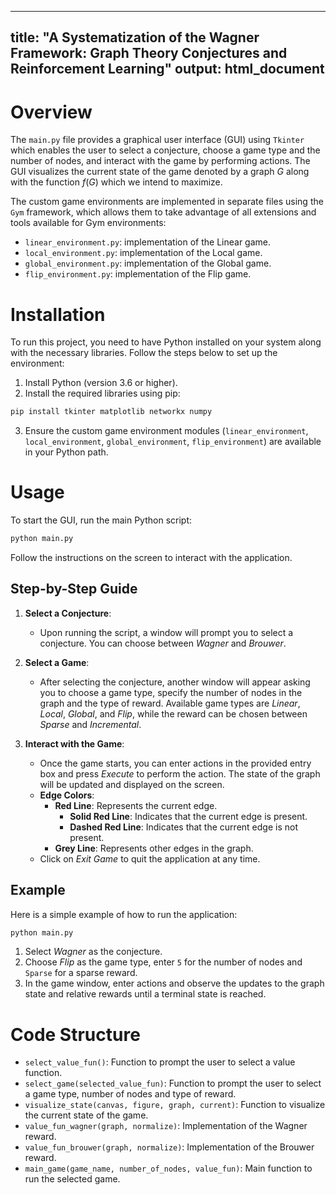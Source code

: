 
---
title: "A Systematization of the Wagner Framework: Graph Theory Conjectures and Reinforcement Learning"
output: html_document
---

# Overview

The `main.py` file provides a graphical user interface (GUI) using `Tkinter` which enables the user to select a conjecture, choose a game type and the number of nodes, and interact with the game by performing actions. The GUI visualizes the current state of the game denoted by a graph $G$ along with the function $f(G)$ which we intend to maximize.

The custom game environments are implemented in separate files using the `Gym` framework, which allows them to take advantage of all extensions and tools available for Gym environments:

-   `linear_environment.py`: implementation of the Linear game.
-   `local_environment.py`: implementation of the Local game.
-   `global_environment.py`: implementation of the Global game.
-   `flip_environment.py`: implementation of the Flip game.

# Installation

To run this project, you need to have Python installed on your system along with the necessary libraries. Follow the steps below to set up the environment:

1. Install Python (version 3.6 or higher).
2. Install the required libraries using pip:

```sh
pip install tkinter matplotlib networkx numpy
```

3. Ensure the custom game environment modules (`linear_environment`, `local_environment`, `global_environment`, `flip_environment`) are available in your Python path.

# Usage

To start the GUI, run the main Python script:

```sh
python main.py
```

Follow the instructions on the screen to interact with the application.

## Step-by-Step Guide

1. **Select a Conjecture**: 
    - Upon running the script, a window will prompt you to select a conjecture. You can choose between *Wagner* and *Brouwer*.
    
2. **Select a Game**:
    - After selecting the conjecture, another window will appear asking you to choose a game type, specify the number of nodes in the graph and the type of reward. Available game types are *Linear*, *Local*, *Global*, and *Flip*, while the reward can be chosen between *Sparse* and *Incremental*.
    
3. **Interact with the Game**:
    - Once the game starts, you can enter actions in the provided entry box and press *Execute* to perform the action. The state of the graph will be updated and displayed on the screen.
    - **Edge Colors**:
      - **Red Line**: Represents the current edge.
        - **Solid Red Line**: Indicates that the current edge is present.
        - **Dashed Red Line**: Indicates that the current edge is not present.
      - **Grey Line**: Represents other edges in the graph.
    - Click on *Exit Game* to quit the application at any time.

## Example

Here is a simple example of how to run the application:

```sh
python main.py
```

1. Select *Wagner* as the conjecture.
2. Choose *Flip* as the game type, enter `5` for the number of nodes and `Sparse` for a sparse reward.
3. In the game window, enter actions and observe the updates to the graph state and relative rewards until a terminal state is reached.

# Code Structure

- `select_value_fun()`: Function to prompt the user to select a value function.
- `select_game(selected_value_fun)`: Function to prompt the user to select a game type, number of nodes and type of reward.
- `visualize_state(canvas, figure, graph, current)`: Function to visualize the current state of the game.
- `value_fun_wagner(graph, normalize)`: Implementation of the Wagner reward.
- `value_fun_brouwer(graph, normalize)`: Implementation of the Brouwer reward.
- `main_game(game_name, number_of_nodes, value_fun)`: Main function to run the selected game.

